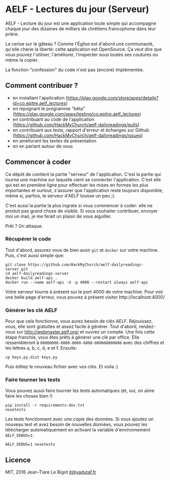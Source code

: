 # AELF - Lectures du jour (Serveur)

AELF - Lecture du jour est une application toute simple qui accompagne chaque jour des dizaines de milliers de chrétiens francophone dans leur prière.

La cerise sur le gâteau ? Comme l'Église est d'abord une communauté, qu'elle chérie la liberté: cette application est OpenSource. Ça veut dire que vous pouvez l'utiliser, l'améliorer, l'inspecter sous toutes ses coutures ou même la copier.

La fonction "confession" du code n'est pas (encore) implémentée.

## Comment contribuer ?

 - en installant l'application (https://play.google.com/store/apps/details?id=co.epitre.aelf_lectures)
 - en rejoignant le programme "bêta" (https://play.google.com/apps/testing/co.epitre.aelf_lectures)
 - en contribuant au code de l'application (https://github.com/HackMyChurch/aelf-dailyreadings/pulls)
 - en contribuant aux tests, rapport d'erreur et échanges sur Github (https://github.com/HackMyChurch/aelf-dailyreadings/issues)
 - en améliorant les textes de présentation
 - en en parlant autour de vous

## Commencer à coder

Ce dépôt de contient la partie "serveur" de l'application. C'est la partie qui tourne une machine sur laquelle vient se connecter l'application. C'est elle qui est en première ligne pour effectuer les mises en formes les plus importantes et surtout, s'assurer que l'application reste toujours disponible, même si, parfois, le serveur d'AELF tousse un peu ;).

C'est aussi la partie la plus ingrate si vous commencer à coder: elle ne produit pas grand chose de visible. Si vous souhaiter contribuer, envoyer moi un mail, je me ferait un plaisir de vous aiguiller.

Prêt ? On attaque.

### Récupérer le code

Tout d'abord, assurez vous de bien avoir ``git`` et ``docker`` sur votre machine. Puis, c'est aussi simple que:

```console
git clone https://github.com/HackMyChurch/aelf-dailyreadings-server.git
cd aelf-dailyreadings-server
docker build aelf-api .
docker run --name aelf-api -d -p 4000 --restart always aelf-api
``` 

Votre serveur tourne à présent sur le port 4000 de votre machine. Pour voir une belle page d'erreur, vous pouvez à présent visiter http://localhost:4000/

### Générer les clé AELF

Pour que cela fonctionne, vous aurez besoin de clés AELF. Réjouissez, vous, elle sont gratuites et assez facile à générer. Tout d'abord, rendez-vous sur http://webmaster.aelf.org/ et ouvrez un compte. Une fois cette étape franchie, vous êtes prêts à générer une clé par office. Elle ressembleront à ``00000000-0000-0000-0000-000000000000`` avec des chiffres et les lettres a, b, c, d, e et f. Ensuite:

```console
cp keys.py.dist keys.py
```

Puis éditez le nouveau fichier avec vos clés. Et voila :)

### Faire tourner les tests

Vous pouvez aussi faire tourner les tests automatiques (et, oui, on aime faire les choses bien !)

```console
pip install -r requirements-dev.txt
nosetests
```

Les tests fonctionnent avec une copie des données. Si vous ajoutez un nouveau test et avez besoin de nouvelles données, vous pouvez les télécharger automatiquement
en activant la variable d'environnement ``AELF_DEBUG=1``:

```console
AELF_DEBUG=1 nosetests
```

## Licence

MIT, 2016 Jean-Tiare Le Bigot <jt@yadutaf.fr>

